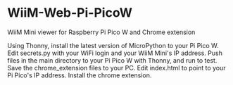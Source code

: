 # WiiM-Web-Pi-PicoW
WiiM Mini viewer for Raspberry Pi Pico W and Chrome extension

Using Thonny, install the latest version of MicroPython to your Pi Pico W.  Edit secrets.py with your WiFi login and your WiiM Mini's IP address.  Push 
files in the main directory to your Pi Pico W with Thonny, and run to test.  Save the chrome_extension files to your PC.  Edit index.html to point to 
your Pi Pico's IP address.  Install the chrome extension.

